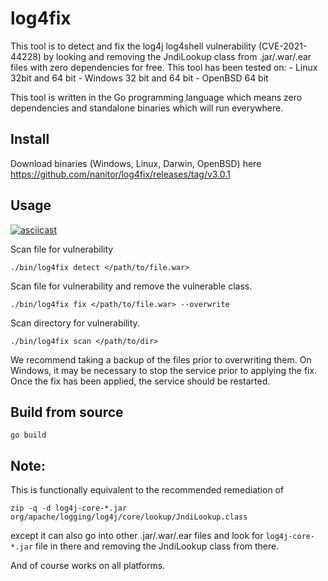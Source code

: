 # log4fix
This tool is to detect and fix the log4j log4shell vulnerability (CVE-2021-44228) by looking and removing the JndiLookup class from .jar/.war/.ear files with zero dependencies for free.
This tool has been tested on:
    - Linux 32bit and 64 bit
    - Windows 32 bit and 64 bit
    - OpenBSD 64 bit

This tool is written in the Go programming language which means zero dependencies and standalone binaries which will run everywhere.

## Install
Download binaries (Windows, Linux, Darwin, OpenBSD) here https://github.com/nanitor/log4fix/releases/tag/v3.0.1

## Usage

[![asciicast](https://asciinema.org/a/kQVtPYoz07W9MF8PidmYxQluy.svg)](https://asciinema.org/a/kQVtPYoz07W9MF8PidmYxQluy)

Scan file for vulnerability
```
./bin/log4fix detect </path/to/file.war>
```

Scan file for vulnerability and remove the vulnerable class.
```
./bin/log4fix fix </path/to/file.war> --overwrite
```

Scan directory for vulnerability.
```
./bin/log4fix scan </path/to/dir>
```

We recommend taking a backup of the files prior to overwriting them.
On Windows, it may be necessary to stop the service prior to applying the fix.
Once the fix has been applied, the service should be restarted.

## Build from source
```
go build
```

## Note:
This is functionally equivalent to the recommended remediation of
```
zip -q -d log4j-core-*.jar org/apache/logging/log4j/core/lookup/JndiLookup.class
```
except it can also go into other .jar/.war/.ear files and look for `log4j-core-*.jar` file in there and
removing the JndiLookup class from there.

And of course works on all platforms.
